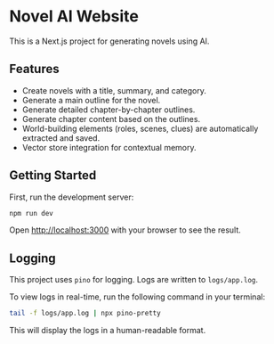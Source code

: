 # Novel AI Website

This is a Next.js project for generating novels using AI.

## Features

- Create novels with a title, summary, and category.
- Generate a main outline for the novel.
- Generate detailed chapter-by-chapter outlines.
- Generate chapter content based on the outlines.
- World-building elements (roles, scenes, clues) are automatically extracted and saved.
- Vector store integration for contextual memory.

## Getting Started

First, run the development server:

```bash
npm run dev
```

Open [http://localhost:3000](http://localhost:3000) with your browser to see the result.

## Logging

This project uses `pino` for logging. Logs are written to `logs/app.log`.

To view logs in real-time, run the following command in your terminal:

```bash
tail -f logs/app.log | npx pino-pretty
```

This will display the logs in a human-readable format.
